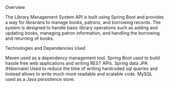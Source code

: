 Overview

The Library Management System API is built using Spring Boot and provides a way for librarians to manage books, patrons, and borrowing records. The system is designed to handle basic library operations such as adding and updating books, managing patron information, and handling the borrowing and returning of books.

Technologies and Dependencies Used

Maven used as a dependency management tool.
Spring Boot used to build hassle free web applications and writing REST APIs.
Spring data JPA (Hibernate) Used to reduce the time of writing hardcoded sql queries and instead allows to write much more readable and scalable code.
MySQL used as a Java persistence store.
